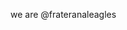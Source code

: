 we are @frateranaleagles


<!---
frateranaleagles/frateranaleagles is a ✨ special ✨ repository because its `README.md` (this file) appears on your GitHub profile.
You can click the Preview link to take a look at your changes.
--->
